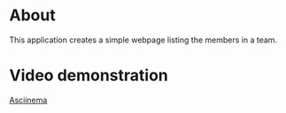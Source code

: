 # About
This application creates a simple webpage listing the members in a team.

# Video demonstration
[Asciinema](https://asciinema.org/a/uzQv1eKKnGSKZiMp12DoWZ8d8)
